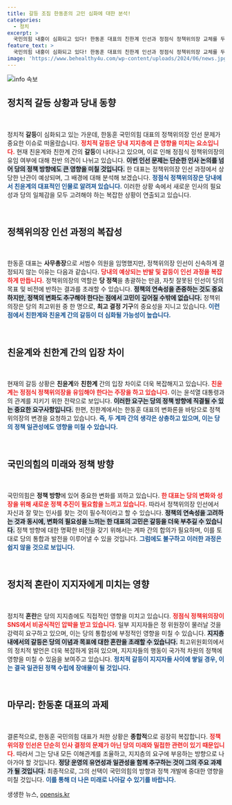 ```yaml
---
title: 갈등 조짐 한동훈의 고민 심화에 대한 분석!
categories:
  - 정치
excerpt: >
  국민의힘 내홍이 심화되고 있다! 한동훈 대표의 친한계 인선과 정점식 정책위의장 교체를 두고 지지자들 간 갈등이 폭발. 페이스북에서 촉구하는 목소리가 커지며, 변화의 바람은 과연 어떻게 전개될까? 클릭해 더 알아보세요!
feature_text: >
  국민의힘 내홍이 심화되고 있다! 한동훈 대표의 친한계 인선과 정점식 정책위의장 교체를 두고 지지자들 간 갈등이 폭발. 페이스북에서 촉구하는 목소리가 커지며, 변화의 바람은 과연 어떻게 전개될까? 클릭해 더 알아보세요!
image: 'https://www.behealthy4u.com/wp-content/uploads/2024/06/news.jpg'
---
```


<p><img src="https://www.behealthy4u.com/wp-content/uploads/2024/06/news.jpg" alt="info 속보" /></p>

<h2 data-ke-size="size26">정치적 갈등 상황과 당내 동향</h2>

<p data-ke-size="size16">&nbsp;</p> 

<p>정치적 <b>갈등</b>이 심화되고 있는 가운데, 한동훈 국민의힘 대표의 정책위의장 인선 문제가 중요한 이슈로 떠올랐습니다. <b><span style="color: #ee2323;">정치적 갈등은 당내 지지층에 큰 영향을 미치는 요소입니다.</span></b> 현재 친윤계와 친한계 간의 <b>갈등</b>이 나타나고 있으며, 이로 인해 정점식 정책위의장의 유임 여부에 대해 찬반 의견이 나뉘고 있습니다. <b><span style="background-color: #21538527;">이번 인선 문제는 단순한 인사 논의를 넘어 당의 정책 방향에도 큰 영향을 미칠 것입니다.</span></b> 한 대표는 정책위의장 인선 과정에서 상당한 난관이 예상되며, 그 배경에 대해 분석해 보겠습니다. 
<b><span style="color: #1a5490;">정점식 정책위의장은 당내에서 친윤계의 대표적인 인물로 알려져 있습니다.</span></b> 이러한 상황 속에서 새로운 인사의 필요성과 당의 일체감을 모두 고려해야 하는 복잡한 상황이 연출되고 있습니다. </p>

<p data-ke-size="size16">&nbsp;</p>

<h2 data-ke-size="size26">정책위의장 인선 과정의 복잡성</h2>

<p data-ke-size="size16">&nbsp;</p> 

<p>한동훈 대표는 <b>사무총장</b>으로 서범수 의원을 임명했지만, 정책위의장 인선이 신속하게 결정되지 않는 이유는 다음과 같습니다. <b><span style="color: #ee2323;">당내의 예상되는 반발 및 갈등이 인선 과정을 복잡하게 만듭니다.</span></b> 정책위의장의 역할은 <b>당 정책</b>을 총괄하는 만큼, 자칫 잘못된 인선이 당의 목표 및 비전에 반하는 결과를 초래할 수 있습니다. <b><span style="background-color: #21538527;">정책의 연속성을 존중하는 것도 중요하지만, 정책의 변화도 추구해야 한다는 점에서 고민이 깊어질 수밖에 없습니다.</span></b>
정책위의장은 당의 최고위원 중 한 명으로, <b>최고 결정 기구</b>의 중요성을 지니고 있습니다. <b><span style="color: #1a5490;">이런 점에서 친한계와 친윤계 간의 갈등이 더 심화될 가능성이 높습니다.</span></b></p>

<p data-ke-size="size16">&nbsp;</p>

<h2 data-ke-size="size26">친윤계와 친한계 간의 입장 차이</h2>

<p data-ke-size="size16">&nbsp;</p> 

<p>현재의 갈등 상황은 <b>친윤계</b>와 <b>친한계</b> 간의 입장 차이로 더욱 복잡해지고 있습니다. <b><span style="color: #ee2323;">친윤계는 정점식 정책위의장을 유임해야 한다는 주장을 하고 있습니다.</span></b> 이는 윤석열 대통령과의 관계를 지키기 위한 전략으로 보입니다. <b><span style="background-color: #21538527;">이러한 요구는 당의 정책 방향에 직결될 수 있는 중요한 요구사항입니다.</span></b>
한편, 친한계에서는 한동훈 대표의 변화론을 바탕으로 정책위의장의 변경을 요청하고 있습니다. <b><span style="color: #1a5490;">즉, 두 계파 간의 생각은 상충하고 있으며, 이는 당의 정책 일관성에도 영향을 미칠 수 있습니다.</span></b></p>

<p data-ke-size="size16">&nbsp;</p>

<h2 data-ke-size="size26">국민의힘의 미래와 정책 방향</h2>

<p data-ke-size="size16">&nbsp;</p> 

<p>국민의힘은 <b>정책 방향</b>에 있어 중요한 변화를 꾀하고 있습니다. <b><span style="color: #ee2323;">한 대표는 당의 변화와 성장을 위해 새로운 정책 추진이 필요함을 느끼고 있습니다.</span></b> 따라서 정책위의장 인선에서 자신과 잘 맞는 인사를 찾는 것이 필수적이라고 할 수 있습니다. <b><span style="background-color: #21538527;">정책의 연속성을 고려하는 것과 동시에, 변화의 필요성을 느끼는 한 대표의 고민은 갈등을 더욱 부추길 수 있습니다.</span></b>
정책 방향에 대한 명확한 비전을 갖기 위해서는 계파 간의 합의가 필요하며, 이를 토대로 당의 통합과 발전을 이루어낼 수 있을 것입니다. <b><span style="color: #1a5490;">그럼에도 불구하고 이러한 과정은 쉽지 않을 것으로 보입니다.</span></b></p>

<p data-ke-size="size16">&nbsp;</p>

<h2 data-ke-size="size26">정치적 혼란이 지지자에게 미치는 영향</h2>

<p data-ke-size="size16">&nbsp;</p> 

<p>정치적 <b>혼란</b>은 당의 지지층에도 직접적인 영향을 미치고 있습니다. <b><span style="color: #ee2323;">정점식 정책위의장이 SNS에서 비공식적인 압박을 받고 있습니다.</span></b> 일부 지지자들은 정 위원장이 물러날 것을 강력히 요구하고 있으며, 이는 당의 통합성에 부정적인 영향을 미칠 수 있습니다. <b><span style="background-color: #21538527;">지지층 내에서의 갈등은 당의 이념과 목표에 대한 혼란을 초래할 수 있습니다.</span></b>
최고위원회의에서의 정치적 발언은 더욱 복잡하게 얽혀 있으며, 지지자들의 행동이 국가적 차원의 정책에 영향을 미칠 수 있음을 보여주고 있습니다. <b><span style="color: #1a5490;">정치적 갈등이 지지자들 사이에 쌓일 경우, 이는 결국 일관된 정책 수립에 장애물이 될 것입니다.</span></b></p>

<p data-ke-size="size16">&nbsp;</p>

<h2 data-ke-size="size26">마무리: 한동훈 대표의 과제</h2>

<p data-ke-size="size16">&nbsp;</p> 

<p>결론적으로, 한동훈 국민의힘 대표가 처한 상황은 <b>종합적</b>으로 굉장히 복잡합니다. <b><span style="color: #ee2323;">정책위의장 인선은 단순히 인사 결정의 문제가 아닌 당의 미래와 밀접한 관련이 있기 때문입니다.</span></b> 따라서 그는 당내 모든 이해관계를 조율하고, 지지층의 요구에 부응하는 방향으로 나아가야 할 것입니다. <b><span style="background-color: #21538527;">정당 운영의 유연성과 일관성을 함께 추구하는 것이 그의 주요 과제가 될 것입니다.</span></b> 최종적으로, 그의 선택이 국민의힘의 방향과 정책 개발에 중대한 영향을 미칠 것입니다. <b><span style="color: #1a5490;">이를 통해 더 나은 미래로 나아갈 수 있기를 바랍니다.</span></b></p>
생생한 뉴스, <a href="https://opensis.kr" rel="dofollow">opensis.kr</a>



